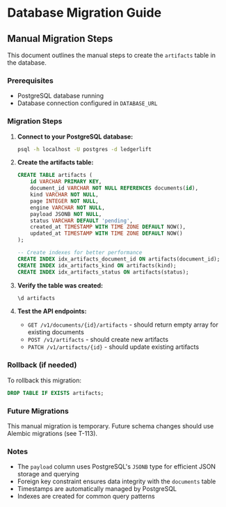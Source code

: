 # Database Migration Guide

## Manual Migration Steps

This document outlines the manual steps to create the `artifacts` table in the database.

### Prerequisites

- PostgreSQL database running
- Database connection configured in `DATABASE_URL`

### Migration Steps

1. **Connect to your PostgreSQL database:**
   ```bash
   psql -h localhost -U postgres -d ledgerlift
   ```

2. **Create the artifacts table:**
   ```sql
   CREATE TABLE artifacts (
       id VARCHAR PRIMARY KEY,
       document_id VARCHAR NOT NULL REFERENCES documents(id),
       kind VARCHAR NOT NULL,
       page INTEGER NOT NULL,
       engine VARCHAR NOT NULL,
       payload JSONB NOT NULL,
       status VARCHAR DEFAULT 'pending',
       created_at TIMESTAMP WITH TIME ZONE DEFAULT NOW(),
       updated_at TIMESTAMP WITH TIME ZONE DEFAULT NOW()
   );

   -- Create indexes for better performance
   CREATE INDEX idx_artifacts_document_id ON artifacts(document_id);
   CREATE INDEX idx_artifacts_kind ON artifacts(kind);
   CREATE INDEX idx_artifacts_status ON artifacts(status);
   ```

3. **Verify the table was created:**
   ```sql
   \d artifacts
   ```

4. **Test the API endpoints:**
   - `GET /v1/documents/{id}/artifacts` - should return empty array for existing documents
   - `POST /v1/artifacts` - should create new artifacts
   - `PATCH /v1/artifacts/{id}` - should update existing artifacts

### Rollback (if needed)

To rollback this migration:

```sql
DROP TABLE IF EXISTS artifacts;
```

### Future Migrations

This manual migration is temporary. Future schema changes should use Alembic migrations (see T-113).

### Notes

- The `payload` column uses PostgreSQL's `JSONB` type for efficient JSON storage and querying
- Foreign key constraint ensures data integrity with the `documents` table
- Timestamps are automatically managed by PostgreSQL
- Indexes are created for common query patterns